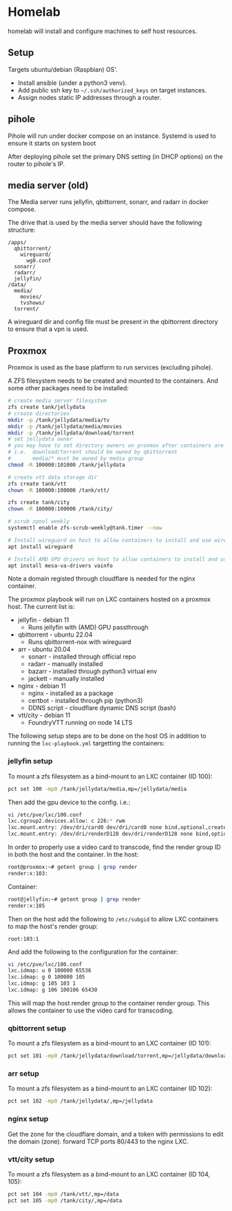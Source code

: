# Homelab

homelab will install and configure machines to self host resources.

## Setup

Targets ubuntu/debian (Raspbian) OS'.

- Install ansible (under a python3 venv).
- Add public ssh key to `~/.ssh/authorized_keys` on target instances.
- Assign nodes static IP addresses through a router.

## pihole

Pihole will run under docker compose on an instance.
Systemd is used to ensure it starts on system boot

After deploying pihole set the primary DNS setting (in DHCP options) on the router to pihole's IP.

## media server (old)

The Media server runs jellyfin, qbittorrent, sonarr, and radarr in docker compose.

The drive that is used by the media server should have the following structure:
```
/apps/
  qbittorrent/
    wireguard/
      wg0.conf
  sonarr/
  radarr/
  jellyfin/
/data/
  media/
    movies/
    tvshows/
  torrent/
```

A wireguard dir and config file must be present in the qbittorrent directory to ensure that a vpn is used.

## Proxmox

Proxmox is used as the base platform to run services (excluding pihole).

A ZFS filesystem needs to be created and mounted to the containers. And some other packages need to be installed:

```sh
# create media server filesystem
zfs create tank/jellydata
# create directories
mkdir -p /tank/jellydata/media/tv
mkdir -p /tank/jellydata/media/movies
mkdir -p /tank/jellydata/download/torrent
# set jellydata owner
# you may have to set directory owners on proxmox after containers are running to get everything working as expected
# i.e.  download/torrent should be owned by qbittorrent
#       media/* must be owned by media group
chmod -R 100000:101000 /tank/jellydata

# create vtt data storage dir
zfs create tank/vtt
chown -R 100000:100000 /tank/vtt/

zfs create tank/city
chown -R 100000:100000 /tank/city/

# scrub zpool weekly
systemctl enable zfs-scrub-weekly@tank.timer --now

# Install wireguard on host to allow containers to install and use wireguard
apt install wireguard

# Install AMD GPU drivers on host to allow containers to install and use
apt install mesa-va-drivers vainfo
```

Note a domain registed through cloudflare is needed for the nginx container.

The proxmox playbook will run on LXC containers hosted on a proxmox host. The current list is:

- jellyfin - debian 11
  - Runs jellyfin with (AMD) GPU passthrough
- qbittorrent - ubuntu 22.04
  - Runs qbittorrent-nox with wireguard
- arr - ubuntu 20.04
  - sonarr - installed through official repo
  - radarr - manually installed
  - bazarr - installed through python3 virtual env
  - jackett - manually installed
- nginx - debian 11
  - nginx - installed as a package
  - certbot - installed through pip (python3)
  - DDNS script - cloudflare dynamic DNS script (bash)
- vtt/city - debian 11
  - FoundryVTT running on node 14 LTS

The following setup steps are to be done on the host OS in addition to running the `lxc-playbook.yml` targetting the containers:

### jellyfin setup

To mount a zfs filesystem as a bind-mount to an LXC container (ID 100):

```sh
pct set 100 -mp0 /tank/jellydata/media,mp=/jellydata/media
```

Then add the gpu device to the config. i.e.:
```sh
vi /etc/pve/lxc/100.conf
lxc.cgroup2.devices.allow: c 226:* rwm
lxc.mount.entry: /dev/dri/card0 dev/dri/card0 none bind,optional,create=file
lxc.mount.entry: /dev/dri/renderD128 dev/dri/renderD128 none bind,optional,create=file
```

In order to properly use a video card to transcode, find the render group ID in both the host and the container.
In the host:
```sh
root@proxmox:~# getent group | grep render
render:x:103:
```

Container:
```sh
root@jellyfin:~# getent group | grep render
render:x:105
```

Then on the host add the following to `/etc/subgid` to allow LXC containers to map the host's render group:
```
root:103:1
```

And add the following to the configuration for the container:
```sh
vi /etc/pve/lxc/100.conf
lxc.idmap: u 0 100000 65536
lxc.idmap: g 0 100000 105
lxc.idmap: g 105 103 1
lxc.idmap: g 106 100106 65430
```

This will map the host render group to the container render group.
This allows the container to use the video card for transcoding.

### qbittorrent setup

To mount a zfs filesystem as a bind-mount to an LXC container (ID 101):

```sh
pct set 101 -mp0 /tank/jellydata/download/torrent,mp=/jellydata/download/torrent
```

### arr setup

To mount a zfs filesystem as a bind-mount to an LXC container (ID 102):

```sh
pct set 102 -mp0 /tank/jellydata/,mp=/jellydata
```

### nginx setup

Get the zone for the cloudflare domain, and a token with permissions to edit the domain (zone).
forward TCP ports 80/443 to the nginx LXC.

### vtt/city setup

To mount a zfs filesystem as a bind-mount to an LXC container (ID 104, 105):

```sh
pct set 104 -mp0 /tank/vtt/,mp=/data
pct set 105 -mp0 /tank/city/,mp=/data
```
